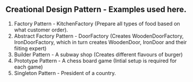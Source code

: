 ## Creational Design Pattern - Examples used here.

1. Factory Pattern - KitchenFactory (Prepare all types of food based on what customer order).
2. Abstract Factory Pattern - DoorFactory (Creates WoodenDoorFactory, IronDoorFactory, which in turn creates WoodenDoor, IronDoor and their fiiting expert)
3. Builder Pattern - A subway shop (Creates different flavours of burger)
4. Prototype Pattern - A chess board game (Intial setup is required for each game)
5. Singleton Pattern - President of a country.
